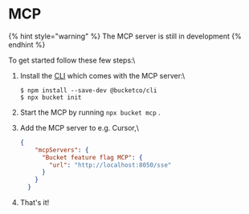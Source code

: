 # MCP

{% hint style="warning" %}
The MCP server is still in development
{% endhint %}

To get started follow these few steps:\


1.  Install the [CLI](../sdk/documents/cli/) which comes with the MCP server:\


    ```
    $ npm install --save-dev @bucketco/cli
    $ npx bucket init
    ```
2. Start the MCP by running `npx bucket mcp` .
3.  Add the MCP server to e.g. Cursor,\


    ```json
    {
        "mcpServers": {
          "Bucket feature flag MCP": {
            "url": "http://localhost:8050/sse"
          }
        }
      }
    ```
4. That's it!
